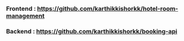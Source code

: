 ### Frontend : https://github.com/karthikkishorkk/hotel-room-management

### Backend : https://github.com/karthikkishorkk/booking-api
